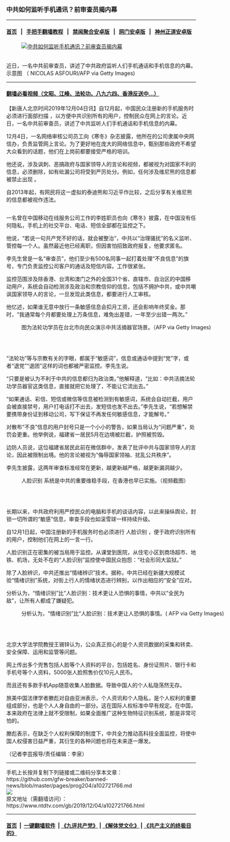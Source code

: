 ### 中共如何监听手机通讯？前审查员揭内幕
------------------------

#### [首页](https://github.com/gfw-breaker/banned-news/blob/master/README.md) &nbsp;&nbsp;|&nbsp;&nbsp; [手把手翻墙教程](https://github.com/gfw-breaker/guides/wiki) &nbsp;&nbsp;|&nbsp;&nbsp; [禁闻聚合安卓版](https://github.com/gfw-breaker/bn-android) &nbsp;&nbsp;|&nbsp;&nbsp; [网门安卓版](https://github.com/oGate2/oGate) &nbsp;&nbsp;|&nbsp;&nbsp; [神州正道安卓版](https://github.com/SzzdOgate/update) 



<div><div class="featured_image">
 <a href="https://i.ntdtv.com/assets/uploads/2019/12/GettyImages-1165912946.jpg" target="_blank">
  <figure>
   <img alt="中共如何监听手机通讯？前审查员揭内幕" src="https://i.ntdtv.com/assets/uploads/2019/12/GettyImages-1165912946-800x450.jpg"/>
  </figure><br/>
 </a>
 <span class="caption">
  近日，一名中共前审查员，讲述了中共政府监听人们手机通话和手机信息的内幕。示意图
（ NICOLAS ASFOURI/AFP via Getty Images)
 </span>
</div>
</div><hr/>

#### [翻墙必看视频（文昭、江峰、法轮功、八九六四、香港反送中...）](https://github.com/gfw-breaker/banned-news/blob/master/pages/links.md)

<div><div class="post_content" itemprop="articleBody">
 <p>
  【新唐人北京时间2019年12月04日讯】自12月起，中国民众注册新的手机服务时必须进行面部扫描 ，以方便中共识别所有的用户，控制民众在网上的言论。近日，一名中共前审查员，讲述了中共监听人们手机通话和手机信息的内幕。
 </p>
 <p>
  12月4日，一名网络审核公司员工向《寒冬》杂志披露，他所在的公司隶属中央网信办，负责监管网上言论。为了更好地在庞大的网络信息中，甄别那些政府不希望大众看到的话题，他们在上岗前都要接受严格的培训。
 </p>
 <p>
  他还说，涉及讽刺、恶搞政府与国家领导人的言论和视频，都被视为对国家不利的信息，必须删除，如有纰漏公司将受到严厉处分。例如，任何涉及维尼熊的信息都被禁止出现 。
 </p>
 <p>
  自2013年起，有网民将这一虚拟的泰迪熊和习近平作比较，之后分享有关维尼熊的信息都被视作违法。
 </p>
 <p>
  <ok href="https://i.ntdtv.com/assets/uploads/2014/11/p5646141a416750289-ss.jpg">
   <img alt="" class="alignnone wp-image-100687781" src="https://i.ntdtv.com/assets/uploads/2014/11/p5646141a416750289-ss-300x225.jpg"/>
  </ok>
 </p>
 <p>
  一名曾在中国移动在线服务公司工作的李姓职员也向《寒冬》披露，在中国没有任何隐私，手机上的社交平台、电话、短信全部都在监控之下。
 </p>
 <p>
  他说，“若说一句共产党不好的话，就会被整治”，中共以“治理骚扰”的名义监听、管控每一个人。虽然最近他已经离职，但因害怕招致政府报复，他要求匿名。
 </p>
 <p>
  李先生曾是一名“审查员”，他们至少有500名同事一起打着处理“不良信息”的旗号，专门负责监控公司客户的通话及短信内容。工作很紧张。
 </p>
 <p>
  监控范围涉及除香港、台湾和澳门之外的全国31个省、直辖市、自治区的中国移动用户，系统会自动检测涉及政治和宗教信仰的信息，包括不拥护中共，或中共嘲讽国家领导人的言论，一旦发现此类信息，都要进行人工审核。
 </p>
 <p>
  他忆述，如果谁无意中放行一条敏感信息会扣月工资，还会影响年终奖金。那时，“我通常每个月都要处理上万条信息，难免出差错，一年至少出错一两次。”
 </p>
 <figure class="wp-caption alignnone" id="attachment_102721587" style="width: 600px">
  <ok href="https://i.ntdtv.com/assets/uploads/2019/12/GettyImages-57403014.jpg">
   <img alt="" class="size-medium wp-image-102721587" src="https://i.ntdtv.com/assets/uploads/2019/12/GettyImages-57403014-600x384.jpg"/>
  </ok>
  <br/><figcaption class="wp-caption-text">
   图为法轮功学员在台北市向民众演示中共活摘器官场景。（AFP via Getty Images)
  </figcaption><br/>
 </figure><br/>
 <p>
  “法轮功”等与宗教有关的字眼，都属于“敏感词”，信息或通话中提到“党”字，或者“退党”“退团”这样的词也都被严密监控。李先生说。
 </p>
 <p>
  “只要是被认为不利于中共的信息都归为政治类。”他解释道，“比如：中共活摘法轮功学员器官这类信息，直接就把它处理了，不能让它流出去。”
 </p>
 <p>
  “如果通话、彩信、短信或微信等信息被检测到有敏感词，系统会自动拦截，用户会被直接禁号，用户打电话打不出去，发短信也发不出去。”李先生说，“若想解禁要携带身份证到移动公司，写下保证不再发任何敏感信息，才能解号。”
 </p>
 <p>
  对散布“不良”信息的用户封号只是一个小小的警告，如果当局认为“问题严重”，处罚会更重。他举例说，福建省一居民5月在边境被拦截，护照被剪毁。
 </p>
 <p>
  边防人员说，这位福建省居民此前在微信群中，发表了批评中共与国家领导人的言论，因此被限制出境。他的言论被视为“侮辱国家领袖、扰乱公共秩序”。
 </p>
 <p>
  李先生披露，这两年审查标准经常在更新，越更新越严格，越更新漏洞越少。
 </p>
 <figure class="wp-caption alignnone" id="attachment_102692054" style="width: 600px">
  <ok href="https://i.ntdtv.com/assets/uploads/2019/10/p8584311a229487757.jpg">
   <img alt="" class="size-medium wp-image-102692054" src="https://i.ntdtv.com/assets/uploads/2019/10/p8584311a229487757-600x338.jpg"/>
  </ok>
  <br/><figcaption class="wp-caption-text">
   <ok href="https://www.ntdtv.com/gb/人脸识别.htm">
    人脸识别
   </ok>
   系统是中共的重要维稳手段，在香港也早已实施。（视频截图）
  </figcaption><br/>
 </figure><br/>
 <p>
  长期以来，中共政府利用严控民众的电脑和手机的谈话内容，以此来操纵舆论，封锁一切所谓的“敏感”信息，审查手段也如滚雪球一样持续升级。
 </p>
 <p>
  自12月1日起，中国注册新的手机服务时也必须进行
  <ok href="https://www.ntdtv.com/gb/人脸识别.htm">
   人脸识别
  </ok>
  ，便于政府识别所有的用户，控制他们在网上的一言一行。
 </p>
 <p>
  人脸识别正在密集的被当局用于监控。从课堂到医院，从住宅小区到商场超市、地铁、机场，无处不在的“人脸识别”监控使中国民众抱怨：“社会形同大监狱。”
 </p>
 <p>
  除了人脸辨识，中共还推出“情绪辨识”技术。据称，中共已经在新疆大规模试验“情绪识别”系统，对街上行人的情绪状态进行辨别，以作出相应的“安全”应对。
 </p>
 <p>
  分析认为，“情绪识别”比“人脸识别：技术更让人恐惧的事情，中共以“全民为敌”，让所有人都成了嫌疑犯。
 </p>
 <figure class="wp-caption alignnone" id="attachment_102719694" style="width: 600px">
  <ok href="https://i.ntdtv.com/assets/uploads/2019/12/GettyImages-1052877582.jpg">
   <img alt="" class="size-medium wp-image-102719694" src="https://i.ntdtv.com/assets/uploads/2019/12/GettyImages-1052877582-600x338.jpg"/>
  </ok>
  <br/><figcaption class="wp-caption-text">
   分析认为，“情绪识别”比“人脸识别：技术更让人恐惧的事情。( AFP via Getty Images)
  </figcaption><br/>
 </figure><br/>
 <p>
  北京大学法学院教授王锡锌认为，公众真正担心的是个人资讯数据的采集和转卖、安全保障、运用和监管等问题。
 </p>
 <p>
  网上传出多个兜售包括人脸等个人资料的平台，包括姓名、身份证照片、银行卡和手机号等个人资料，5000张人脸照售价仅10元人民币。
 </p>
 <p>
  而且还有多款手机App随意收集人脸数据。导致中国人的个人私隐荡然无存。
 </p>
 <p>
  旅美中国法律学者滕彪对自由亚洲表示，个人资讯和个人隐私，是个人权利的重要组成部分，也是个人人身自由的一部分。这在国际人权标准中早有规定。在中国，本来政府在法律上就不受限制，如果全面推广这种生物特征识别系统，那是非常可怕的。
 </p>
 <p>
  滕彪表示，在缺乏个人权利保障的制度下，中共全力推动高科技全面监控，将使中国人权侵害日益严重，其衍生的各种问题也将在未来逐一爆发。
 </p>
 <p>
  （记者李芸报导/责任编辑：李泉）
 </p>
 <div class="single_ad">
 </div>
</div>
</div>
<hr/>
手机上长按并复制下列链接或二维码分享本文章：<br/>
https://github.com/gfw-breaker/banned-news/blob/master/pages/prog204/a102721766.md <br/>
<a href='https://github.com/gfw-breaker/banned-news/blob/master/pages/prog204/a102721766.md'><img src='https://github.com/gfw-breaker/banned-news/blob/master/pages/prog204/a102721766.md.png'/></a> <br/>
原文地址（需翻墙访问）：https://www.ntdtv.com/gb/2019/12/04/a102721766.html


------------------------
#### [首页](https://github.com/gfw-breaker/banned-news/blob/master/README.md) &nbsp;|&nbsp; [一键翻墙软件](https://github.com/gfw-breaker/nogfw/blob/master/README.md) &nbsp;| [《九评共产党》](https://github.com/gfw-breaker/9ping.md/blob/master/README.md#九评之一评共产党是什么) | [《解体党文化》](https://github.com/gfw-breaker/jtdwh.md/blob/master/README.md) | [《共产主义的终极目的》](https://github.com/gfw-breaker/gczydzjmd.md/blob/master/README.md)


<img src='http://gfw-breaker.win/banned-news/pages/prog204/a102721766.md' width='0px' height='0px'/>
